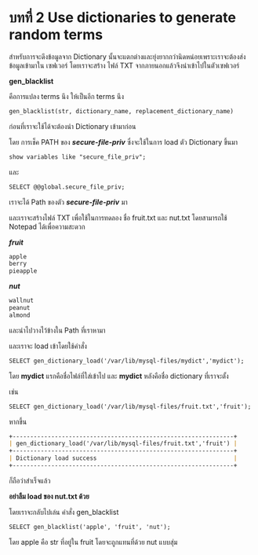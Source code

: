 # บทที่ 2 Use dictionaries to generate random terms

สำหรับการจะดึงข้อมูลจาก Dictionary นั้นจะแตกต่างและยุ่งยากกว่านิดหน่อยเพราะเราจะต้องส่งข้อมูลเข้ามาใน เซฟเวอร์
โดยเราจะสร้าง ไฟล์ TXT จากภายนอกแล้วจึงนำเข้าไปในตัวเซฟเวอร์ 


**gen_blacklist**

คือการแปลง terms นึง ให้เป็นอีก terms นึง
``````markdown
gen_blacklist(str, dictionary_name, replacement_dictionary_name)
``````
ก่อนที่เราจะใช้ได้จะต้องนำ Dictionary เข้ามาก่อน

โดย การเช็ค PATH ของ ***secure-file-priv*** ซึ่งจะใช้ในการ load ตัว Dictionary ขึ้นมา

``````markdown
show variables like "secure_file_priv"; 
``````
และ
``````markdown
SELECT @@global.secure_file_priv;
``````

เราจะได้ Path ของตัว ***secure-file-priv*** มา

และเราจะสร้างไฟล์ TXT เพื่อใช้ในการทดลอง ชื่อ fruit.txt และ nut.txt โดยสามารถใช้ Notepad ได้เพื่อความสะดวก

***fruit***
``````markdown
apple
berry
pieapple
``````

***nut***
``````markdown
wallnut
peanut
almond
``````
และนำไปวางไว้ข้างใน Path ที่เราหามา

และเราจะ load เข้าโดยใช้คำสั่ง
``````markdown
SELECT gen_dictionary_load('/var/lib/mysql-files/mydict','mydict');
``````

โดย **mydict** แรกคือชื่อไฟล์ที่ใส่เข้าไป และ **mydict** หลังคือชื่อ dictionary ที่เราจะตั้ง

เช่น
``````markdown
SELECT gen_dictionary_load('/var/lib/mysql-files/fruit.txt','fruit');
``````
หากขึ้น
``````markdown
+---------------------------------------------------------------+
| gen_dictionary_load('/var/lib/mysql-files/fruit.txt','fruit') |
+---------------------------------------------------------------+
| Dictionary load success                                       |
+---------------------------------------------------------------+
``````
ก็ถือว่าสำเร็จแล้ว 

**อย่าลืม load ของ nut.txt ด้วย**

โดยเราจะกลับไปเล่น คำสั่ง gen_blacklist

``````markdown
SELECT gen_blacklist('apple', 'fruit', 'nut');
``````

โดย apple คือ str ที่อยู่ใน fruit โดยจะถูกแทนที่ด้วย nut แบบสุ่ม 
